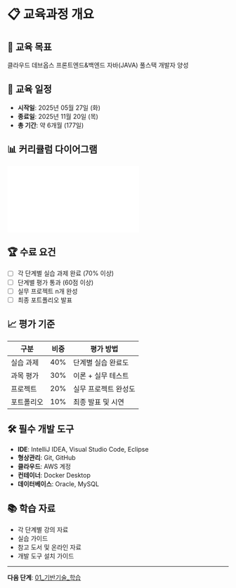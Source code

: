 # 📋 교육과정 개요

## 🎯 교육 목표
클라우드 데브옵스 프론트엔드&백엔드 자바(JAVA) 풀스택 개발자 양성

## 📅 교육 일정
- **시작일**: 2025년 05월 27일 (화)
- **종료일**: 2025년 11월 20일 (목)
- **총 기간**: 약 6개월 (177일)

## 📊 커리큘럼 다이어그램
![커리큘럼 플로우차트](./modified_curriculum.md)

## 🏆 수료 요건
- [ ] 각 단계별 실습 과제 완료 (70% 이상)
- [ ] 단계별 평가 통과 (60점 이상)
- [ ] 실무 프로젝트 n개 완성
- [ ] 최종 포트폴리오 발표

## 📈 평가 기준
| 구분 | 비중 | 평가 방법 |
|------|------|-----------|
| 실습 과제 | 40% | 단계별 실습 완료도 |
| 과목 평가 | 30% | 이론 + 실무 테스트 |
| 프로젝트 | 20% | 실무 프로젝트 완성도 |
| 포트폴리오 | 10% | 최종 발표 및 시연 |

## 🛠️ 필수 개발 도구
- **IDE**: IntelliJ IDEA, Visual Studio Code, Eclipse 
- **형상관리**: Git, GitHub
- **클라우드**: AWS 계정
- **컨테이너**: Docker Desktop
- **데이터베이스**: Oracle, MySQL

## 📚 학습 자료
- 각 단계별 강의 자료
- 실습 가이드 
- 참고 도서 및 온라인 자료
- 개발 도구 설치 가이드

---
**다음 단계**: [01_기반기술_학습](../01_기반기술_학습/)